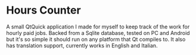 # Hours Counter
A small QtQuick application I made for myself to keep track of the work for hourly paid jobs.
Backed from a Sqlite database, tested on PC and Android but it's so simple it should run on any platform that Qt compiles to.
It also has translation support, currently works in English and Italian.
